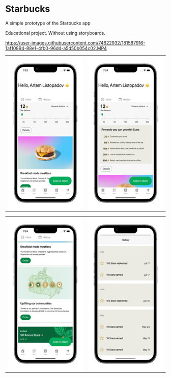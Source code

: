 # Starbucks
A simple prototype of the Starbucks app

Educational project. 
Without using storyboards.


https://user-images.githubusercontent.com/74622932/181587916-1af10894-88e1-4fb0-96dd-a5d50b054c02.MP4


<table>
  <tr>
    <td><img src="Documentation/ScreenShot-1.png" width=270 height=480></td>
    <td><img src="Documentation/ScreenShot-2.png" width=270 height=480></td>
    </tr>
 </table>

<table>
  <tr>
    <td><img src="Documentation/ScreenShot-3.png" width=270 height=480></td>
    <td><img src="Documentation/ScreenShot-4.png" width=270 height=480></td>
  </tr>
 </table>